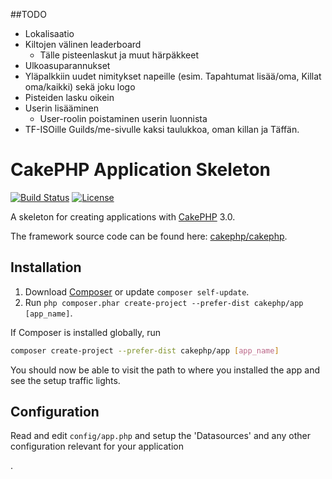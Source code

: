##TODO

- Lokalisaatio
- Kiltojen välinen leaderboard
	- Tälle pisteenlaskut ja muut härpäkkeet 
- Ulkoasuparannukset
- Yläpalkkiin uudet nimitykset napeille (esim. Tapahtumat lisää/oma, Killat oma/kaikki) sekä joku logo
- Pisteiden lasku oikein
- Userin lisääminen
	- User-roolin poistaminen userin luonnista
- TF-ISOille Guilds/me-sivulle kaksi taulukkoa, oman killan ja Täffän.



# CakePHP Application Skeleton

[![Build Status](https://api.travis-ci.org/cakephp/app.png)](https://travis-ci.org/cakephp/app)
[![License](https://poser.pugx.org/cakephp/app/license.svg)](https://packagist.org/packages/cakephp/app)

A skeleton for creating applications with [CakePHP](http://cakephp.org) 3.0.

The framework source code can be found here: [cakephp/cakephp](https://github.com/cakephp/cakephp).

## Installation

1. Download [Composer](http://getcomposer.org/doc/00-intro.md) or update `composer self-update`.
2. Run `php composer.phar create-project --prefer-dist cakephp/app [app_name]`.

If Composer is installed globally, run
```bash
composer create-project --prefer-dist cakephp/app [app_name]
```

You should now be able to visit the path to where you installed the app and see
the setup traffic lights.

## Configuration

Read and edit `config/app.php` and setup the 'Datasources' and any other
configuration relevant for your application

.
